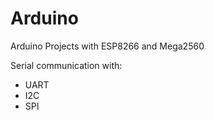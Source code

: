 # Arduino
Arduino Projects with ESP8266 and Mega2560

Serial communication with:
- UART
- I2C
- SPI
